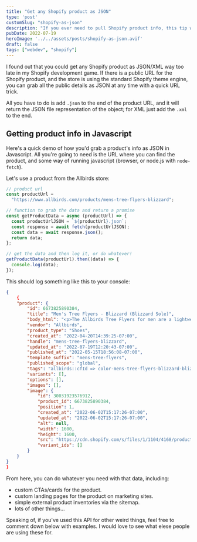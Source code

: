 ```yaml
---
title: "Get any Shopify product as JSON"
type: 'post'
customSlug: "shopify-as-json"
description: "If you ever need to pull Shopify product info, this tip will be a huge help."
pubDate: 2022-07-19
heroImage: '../../assets/posts/shopify-as-json.avif'
draft: false
tags: ["webdev", "shopify"]
---
```


I found out that you could get any Shopify product as JSON/XML way too late in my Shopify development game. If there is a public URL for the Shopify product, and the store is using the standard Shopify theme engine, you can grab all the public details as JSON at any time with a quick URL trick.

All you have to do is add `.json` to the end of the product URL, and it will return the JSON file representation of the object; for XML just add the `.xml` to the end.

## Getting product info in Javascript

Here's a quick demo of how you'd grab a product's info as JSON in Javascript. All you're going to need is the URL where you can find the product, and some way of running javascript (browser, or node.js with `node-fetch`).

Let's use a product from the Allbirds store:

```js
// product url
const productUrl =
  "https://www.allbirds.com/products/mens-tree-flyers-blizzard";

// function to grab the data and return a promise
const getProductData = async (productUrl) => {
  const productUrlJSON = `${productUrl}.json`;
  const response = await fetch(productUrlJSON);
  const data = await response.json();
  return data;
};

// get the data and then log it, or do whatever!
getProductData(productUrl).then((data) => {
  console.log(data);
});
```

This should log something like this to your console:

```json
{
    {
    "product": {
        "id": 6673825890384,
        "title": "Men's Tree Flyers - Blizzard (Blizzard Sole)",
        "body_html": "<p>The Allbirds Tree Flyers for men are a lightweight, springy distance running shoe—including our new SwiftFoam™ midsole, made of natural and recycled materials. </p>",
        "vendor": "Allbirds",
        "product_type": "Shoes",
        "created_at": "2022-04-20T14:39:25-07:00",
        "handle": "mens-tree-flyers-blizzard",
        "updated_at": "2022-07-19T12:20:43-07:00",
        "published_at": "2022-05-15T18:56:08-07:00",
        "template_suffix": "mens-tree-flyers",
        "published_scope": "global",
        "tags": "allbirds::cfId => color-mens-tree-flyers-blizzard-blizzard, allbirds::complete => true, allbirds::edition => limited, allbirds::gender => mens, allbirds::hue => white, allbirds::master => mens-tree-flyers, allbirds::material => tree, allbirds::silhouette => dasher, loop::returnable => true, shoprunner, YCRF_mens-perform-shoes, YGroup_ygroup_mens-tree-flyers",
        "variants": [],
        "options": [],
        "images": [],
        "image": {
            "id": 30031923576912,
            "product_id": 6673825890384,
            "position": 1,
            "created_at": "2022-06-02T15:17:26-07:00",
            "updated_at": "2022-06-02T15:17:26-07:00",
            "alt": null,
            "width": 1600,
            "height": 1600,
            "src": "https://cdn.shopify.com/s/files/1/1104/4168/products/AA001NM_SHOE_ANGLE_GLOBAL_MENS_TREE_FLYER_BLIZZARD_BLIZZARD_91a3e1d2-f0d0-4649-a8e8-0d556a1a4e51.png?v=1654208246",
            "variant_ids": []
        }
    }
}
}
```

From here, you can do whatever you need with that data, including:

- custom CTAs/cards for the product.
- custom landing pages for the product on marketing sites.
- simple external product inventories via the sitemap.
- lots of other things...

Speaking of, if you've used this API for other weird things, feel free to comment down below with examples. I would love to see what elese people are using these for.
